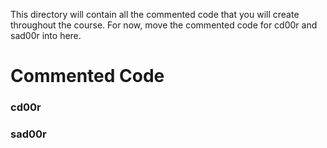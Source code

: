 This directory will contain all the commented code that you will create throughout the course. For now, move the commented code for cd00r and sad00r into here.

# Commented Code

### cd00r 

### sad00r

